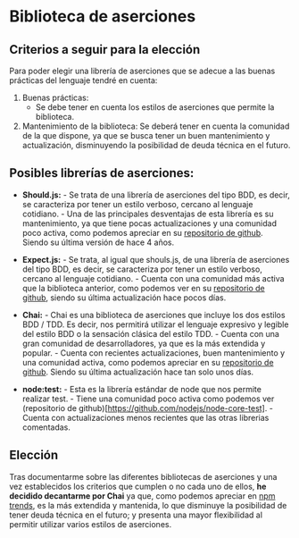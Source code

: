 # Biblioteca de aserciones

## Criterios a seguir para la elección
Para poder elegir una librería de aserciones que se adecue a las buenas prácticas del lenguaje tendré en cuenta:
1.	Buenas prácticas:
      - Se debe tener en cuenta los estilos de aserciones que permite la biblioteca.
2.	Mantenimiento de la biblioteca: Se deberá tener en cuenta la comunidad de la que dispone, ya que se busca tener un buen mantenimiento y actualización, disminuyendo la posibilidad de deuda técnica en el futuro.

## Posibles librerías de aserciones:

* **Should.js:**
      - Se trata de una librería de aserciones del tipo BDD, es decir, se caracteriza por tener un estilo verboso, cercano al lenguaje cotidiano.
      - Una de las principales desventajas de esta librería es su mantenimiento, ya que tiene pocas actualizaciones y una comunidad poco activa, como podemos apreciar en su [repositorio de github]( https://github.com/shouldjs/should.js). Siendo su última versión de hace 4 años.
      
* **Expect.js:**
      - Se trata, al igual que shouls.js, de una librería de aserciones del tipo BDD, es decir, se caracteriza por tener un estilo verboso, cercano al lenguaje cotidiano.
      - Cuenta con una comunidad más activa que la biblioteca anterior, como podemos ver en su [repositorio de github](https://github.com/Automattic/expect.js), siendo su última actualización hace pocos días.
     
* **Chai:**
      - Chai es una biblioteca de aserciones que incluye los dos estilos BDD / TDD. Es decir, nos permitirá utilizar el lenguaje expresivo y legible del estilo BDD o la sensación clásica del estilo TDD.
      - Cuenta con una gran comunidad de desarrolladores, ya que es la más extendida y popular.
      - Cuenta con recientes actualizaciones, buen mantenimiento y una comunidad activa, como podemos apreciar en su [repositorio de github]( https://github.com/chaijs/chai). Siendo su última actualización hace tan solo unos días.
      
* **node:test:**
      - Esta es la librería estándar de node que nos permite realizar test.
      - Tiene una comunidad poco activa como podemos ver (repositorio de github)[https://github.com/nodejs/node-core-test].
      - Cuenta con actualizaciones menos recientes que las otras librerias comentadas.

## Elección
Tras documentarme sobre las diferentes bibliotecas de aserciones y una vez establecidos los criterios que cumplen o no cada uno de ellos, **he decidido decantarme por Chai** ya que, como podemos apreciar en [npm trends](https://npmtrends.com/chai-vs-expect.js-vs-should-vs-test), es la más extendida y mantenida, lo que disminuye la posibilidad de tener deuda técnica en el futuro; y presenta una mayor flexibilidad al permitir utilizar varios estilos de aserciones.
